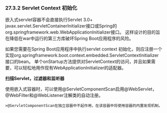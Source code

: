 ### 27.3.2 Servlet Context 初始化

嵌入式servlet容器不会直接执行Servlet 3.0+ javax.servlet.ServletContainerInitializer接口或Spring的org.springframework.web.WebApplicationInitializer接口。 这样设计的目的旨在降低在war中运行的第三方库破坏Spring Boot应用程序的风险。

如果您需要在Spring Boot应用程序中执行servlet context 初始化，则应注册一个实现org.springframework.boot.context.embedded.ServletContextInitializer接口的bean。 单个onStartup方法提供对ServletContext的访问，并且如果需要，可以轻松地用作现有WebApplicationInitializer的适配器。

**扫描Servlet，过滤器和监听器**

使用嵌入式容器时，可以使用@ServletComponentScan启用@WebServlet，@WebFilter和@WebListener注解类的自动注册。

    >@ServletComponentScan在独立容器中不起作用，在该容器中将使用容器的内置发现机制。